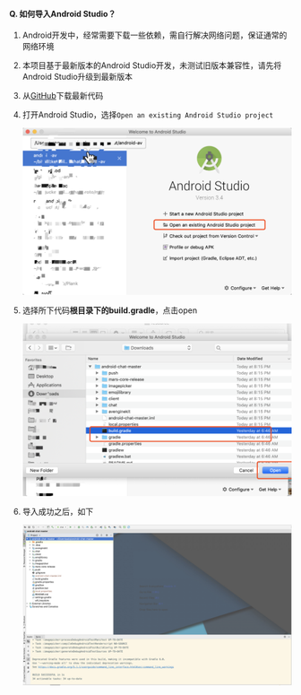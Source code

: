 #### Q. 如何导入Android Studio？

1. Android开发中，经常需要下载一些依赖，需自行解决网络问题，保证通常的网络环境

2. 本项目基于最新版本的Android Studio开发，未测试旧版本兼容性，请先将Android Studio升级到最新版本

3. 从[GitHub](<https://github.com/wildfirechat/android-chat>)下载最新代码

4. 打开Android Studio，选择```Open an existing Android Studio project```

   ![导入](../resource/a1.png)

5. 选择所下代码**根目录下的build.gradle**，点击open

   ![](../resource/a2.png)

6. 导入成功之后，如下

   ![](../resource/a3.png)

   